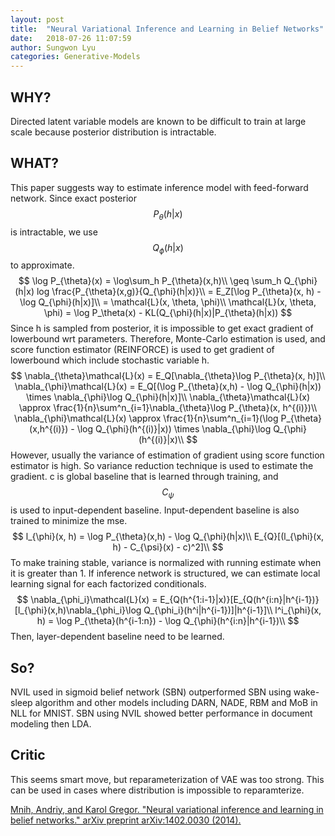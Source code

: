 ```yaml
---
layout: post
title:  "Neural Variational Inference and Learning in Belief Networks"
date:   2018-07-26 11:07:59
author: Sungwon Lyu
categories: Generative-Models
---
```


## WHY? 
Directed latent variable models are known to be difficult to train at large scale because posterior distribution is intractable.

## WHAT?
This paper suggests way to estimate inference model with feed-forward network. Since exact posterior $$P_{\theta}(h|x)$$ is intractable, we use $$Q_{\phi}(h|x)$$ to approximate.
$$
\log P_{\theta}(x) = \log\sum_h P_{\theta}(x,h)\\
\geq \sum_h Q_{\phi}(h|x) log \frac{P_{\theta}(x,g)}{Q_{\phi}(h|x)}\\
= E_Z[\log P_{\theta}(x, h) - \log Q_{\phi}(h|x)]\\
= \mathcal{L}(x, \theta, \phi)\\
\mathcal{L}(x, \theta, \phi) = \log P_\theta(x) - KL(Q_{\phi}(h|x)|P_{\theta}(h|x))
$$
Since h is sampled from posterior, it is impossible to get exact gradient of lowerbound wrt parameters. Therefore, Monte-Carlo estimation is used, and score function estimator (REINFORCE) is used to get gradient of lowerbound which include stochastic variable h. 
$$
\nabla_{\theta}\mathcal{L}(x) = E_Q[\nabla_{\theta}\log P_{\theta}(x, h)]\\
\nabla_{\phi}\mathcal{L}(x) = E_Q[(\log P_{\theta}(x,h) - \log Q_{\phi}(h|x)) \times \nabla_{\phi}\log Q_{\phi}(h|x)]\\
\nabla_{\theta}\mathcal{L}(x) \approx \frac{1}{n}\sum^n_{i=1}\nabla_{\theta}\log P_{\theta}(x, h^{(i)})\\
\nabla_{\phi}\mathcal{L}(x) \approx \frac{1}{n}\sum^n_{i=1}(\log P_{\theta}(x,h^{(i)}) - \log Q_{\phi}(h^{(i)}|x)) \times \nabla_{\phi}\log Q_{\phi}(h^{(i)}|x)\\
$$
However, usually the variance of estimation of gradient using score function estimator is high. So variance reduction technique is used to estimate the gradient. c is global baseline that is learned through training, and $$C_{\psi}$$ is used to input-dependent baseline. Input-dependent baseline is also trained to minimize the mse. 
$$
l_{\phi}(x, h) = \log P_{\theta}(x,h) - \log Q_{\phi}(h|x)\\
E_{Q}[(l_{\phi}(x, h) - C_{\psi}(x) - c)^2]\\
$$
To make training stable, variance is normalized with running estimate when it is greater than 1. If inference network is structured, we can estimate local learning signal for each factorized conditionals. 
$$
\nabla_{\phi_i}\mathcal{L}(x) = E_{Q(h^{1:i-1}|x)}[E_{Q(h^{i:n}|h^{i-1})}[l_{\phi}(x,h)\nabla_{\phi_i}\log Q_{\phi_i}(h^i|h^{i-1})]|h^{i-1}]\\
l^i_{\phi}(x, h) = \log P_{\theta}(h^{i-1:n}) - \log Q_{\phi}(h^{i:n}|h^{i-1})\\
$$
Then, layer-dependent baseline need to be learned.

## So?
NVIL used in sigmoid belief network (SBN) outperformed SBN using wake-sleep algorithm and other models including DARN, NADE, RBM and MoB in NLL for MNIST. SBN using NVIL showed better performance in document modeling then LDA. 

## Critic
This seems smart move, but reparameterization of VAE was too strong. This can be used in cases where distribution is impossible to reparamterize.

[Mnih, Andriy, and Karol Gregor. "Neural variational inference and learning in belief networks." arXiv preprint arXiv:1402.0030 (2014).](https://arxiv.org/abs/1402.0030)